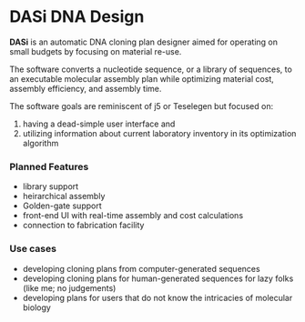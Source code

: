 # DASi DNA Design

**DASi** is an automatic DNA cloning plan designer aimed for operating on small budgets by focusing on material
re-use.

The software converts a nucleotide sequence, or a library of sequences, to an executable molecular assembly plan while 
optimizing material cost, assembly efficiency, and assembly time.

The software goals are reminiscent of j5 or Teselegen but focused on:
1. having a dead-simple user interface and 
1. utilizing information about current laboratory inventory in its optimization algorithm

### Planned Features

* library support
* heirarchical assembly
* Golden-gate support
* front-end UI with real-time assembly and cost calculations
* connection to fabrication facility

### Use cases

* developing cloning plans from computer-generated sequences
* developing cloning plans for human-generated sequences for lazy folks (like me; no judgements)
* developing plans for users that do not know the intricacies of molecular biology
